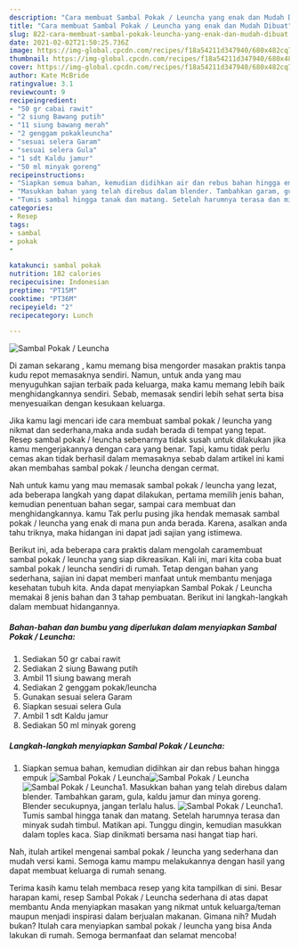 ```yaml
---
description: "Cara membuat Sambal Pokak / Leuncha yang enak dan Mudah Dibuat"
title: "Cara membuat Sambal Pokak / Leuncha yang enak dan Mudah Dibuat"
slug: 822-cara-membuat-sambal-pokak-leuncha-yang-enak-dan-mudah-dibuat
date: 2021-02-02T21:50:25.736Z
image: https://img-global.cpcdn.com/recipes/f18a54211d347940/680x482cq70/sambal-pokak-leuncha-foto-resep-utama.jpg
thumbnail: https://img-global.cpcdn.com/recipes/f18a54211d347940/680x482cq70/sambal-pokak-leuncha-foto-resep-utama.jpg
cover: https://img-global.cpcdn.com/recipes/f18a54211d347940/680x482cq70/sambal-pokak-leuncha-foto-resep-utama.jpg
author: Kate McBride
ratingvalue: 3.1
reviewcount: 9
recipeingredient:
- "50 gr cabai rawit"
- "2 siung Bawang putih"
- "11 siung bawang merah"
- "2 genggam pokakleuncha"
- "sesuai selera Garam"
- "sesuai selera Gula"
- "1 sdt Kaldu jamur"
- "50 ml minyak goreng"
recipeinstructions:
- "Siapkan semua bahan, kemudian didihkan air dan rebus bahan hingga empuk"
- "Masukkan bahan yang telah direbus dalam blender. Tambahkan garam, gula, kaldu jamur dan minya goreng. Blender secukupnya, jangan terlalu halus."
- "Tumis sambal hingga tanak dan matang. Setelah harumnya terasa dan minyak sudah timbul. Matikan api. Tunggu dingin, kemudian masukkan dalam toples kaca. Siap dinikmati bersama nasi hangat tiap hari."
categories:
- Resep
tags:
- sambal
- pokak
- 

katakunci: sambal pokak  
nutrition: 182 calories
recipecuisine: Indonesian
preptime: "PT15M"
cooktime: "PT36M"
recipeyield: "2"
recipecategory: Lunch

---
```



![Sambal Pokak / Leuncha](https://img-global.cpcdn.com/recipes/f18a54211d347940/680x482cq70/sambal-pokak-leuncha-foto-resep-utama.jpg)

Di zaman  sekarang , kamu memang bisa mengorder masakan praktis tanpa kudu repot memasaknya sendiri. Namun, untuk anda yang mau menyuguhkan sajian terbaik pada keluarga, maka kamu memang lebih baik menghidangkannya sendiri. Sebab, memasak sendiri lebih sehat serta bisa menyesuaikan dengan kesukaan keluarga.

Jika kamu lagi mencari ide cara membuat sambal pokak / leuncha yang nikmat dan sederhana,maka anda sudah berada di tempat yang tepat. Resep sambal pokak / leuncha  sebenarnya tidak susah untuk dilakukan jika kamu mengerjakannya dengan cara yang benar. Tapi, kamu tidak perlu cemas akan tidak berhasil dalam memasaknya 
sebab dalam artikel ini kami akan membahas sambal pokak / leuncha dengan cermat.  



Nah untuk kamu yang mau memasak sambal pokak / leuncha yang lezat, ada beberapa langkah yang dapat dilakukan, pertama memilih jenis bahan, kemudian penentuan bahan segar, sampai cara membuat dan menghidangkannya. kamu Tak perlu pusing jika hendak memasak sambal pokak / leuncha yang enak di mana pun anda berada. Karena, asalkan anda  tahu triknya, maka hidangan ini dapat jadi sajian yang istimewa.

Berikut ini, ada beberapa cara praktis  dalam mengolah caramembuat sambal pokak / leuncha yang siap dikreasikan. Kali ini, mari kita coba buat sambal pokak / leuncha sendiri di rumah. Tetap dengan bahan yang sederhana, sajian ini dapat memberi manfaat untuk membantu menjaga kesehatan tubuh kita. Anda dapat menyiapkan Sambal Pokak / Leuncha memakai 8 jenis bahan dan 3 tahap pembuatan. Berikut ini langkah-langkah dalam membuat hidangannya.

<!--inarticleads1-->

##### Bahan-bahan dan bumbu yang diperlukan dalam menyiapkan Sambal Pokak / Leuncha:

1. Sediakan 50 gr cabai rawit
1. Sediakan 2 siung Bawang putih
1. Ambil 11 siung bawang merah
1. Sediakan 2 genggam pokak/leuncha
1. Gunakan sesuai selera Garam
1. Siapkan sesuai selera Gula
1. Ambil 1 sdt Kaldu jamur
1. Sediakan 50 ml minyak goreng




<!--inarticleads2-->

##### Langkah-langkah menyiapkan Sambal Pokak / Leuncha:

1. Siapkan semua bahan, kemudian didihkan air dan rebus bahan hingga empuk
<img src="https://img-global.cpcdn.com/steps/7281d7bc5310df44/160x128cq70/sambal-pokak-leuncha-langkah-memasak-1-foto.jpg" alt="Sambal Pokak / Leuncha"><img src="https://img-global.cpcdn.com/steps/9c383391e96218d0/160x128cq70/sambal-pokak-leuncha-langkah-memasak-1-foto.jpg" alt="Sambal Pokak / Leuncha"><img src="https://img-global.cpcdn.com/steps/f3dfd66ea45c436c/160x128cq70/sambal-pokak-leuncha-langkah-memasak-1-foto.jpg" alt="Sambal Pokak / Leuncha">1. Masukkan bahan yang telah direbus dalam blender. Tambahkan garam, gula, kaldu jamur dan minya goreng. Blender secukupnya, jangan terlalu halus.
<img src="https://img-global.cpcdn.com/steps/6c37c2fb365ce1d4/160x128cq70/sambal-pokak-leuncha-langkah-memasak-2-foto.jpg" alt="Sambal Pokak / Leuncha">1. Tumis sambal hingga tanak dan matang. Setelah harumnya terasa dan minyak sudah timbul. Matikan api. Tunggu dingin, kemudian masukkan dalam toples kaca. Siap dinikmati bersama nasi hangat tiap hari.




Nah, itulah artikel mengenai  sambal pokak / leuncha  yang sederhana dan mudah versi kami. Semoga kamu mampu melakukannya dengan hasil yang dapat membuat keluarga di rumah senang. 

Terima kasih kamu telah membaca resep yang kita tampilkan di sini. Besar harapan kami, resep  Sambal Pokak / Leuncha sederhana di atas dapat membantu Anda menyiapkan masakan yang nikmat untuk keluarga/teman maupun menjadi inspirasi dalam berjualan makanan. Gimana nih? Mudah bukan? Itulah cara menyiapkan sambal pokak / leuncha yang bisa Anda lakukan di rumah. Semoga bermanfaat dan selamat mencoba!

